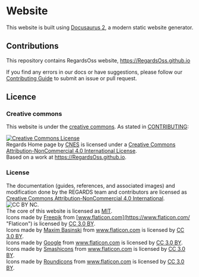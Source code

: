 # Website

This website is built using [Docusaurus 2](https://v2.docusaurus.io/), a modern static website generator.

## Contributions

This repository contains RegardsOss website, https://RegardsOss.github.io

If you find any errors in our docs or have suggestions, please follow our [Contributing Guide](CONTRIBUTING.md) to submit an issue or pull request.


## Licence

### Creative commons

This website is under the [creative commons](LICENSE.md). As stated in [CONTRIBUTING](CONTRIBUTING.md):

<a rel="license" href="http://creativecommons.org/licenses/by-nc/4.0/"><img alt="Creative Commons License" style="border-width:0" src="https://i.creativecommons.org/l/by-nc/4.0/88x31.png" /></a><br /><span xmlns:dct="http://purl.org/dc/terms/" property="dct:title">Regards Home page</span> by <a xmlns:cc="http://creativecommons.org/ns#" href="https://cnes.fr" property="cc:attributionName" rel="cc:attributionURL">CNES</a> is licensed under a <a rel="license" href="http://creativecommons.org/licenses/by-nc/4.0/">Creative Commons Attribution-NonCommercial 4.0 International License</a>.<br />Based on a work at <a xmlns:dct="http://purl.org/dc/terms/" href="https://RegardsOss.github.io" rel="dct:source">https://RegardsOss.github.io</a>.

### License

The documentation (guides, references, and associated images) and modification done by the REGARDS team and contributors are licensed as [Creative Commons Attribution-NonCommercial 4.0 International](https://creativecommons.org/licenses/by-nc/4.0/). ![CC BY NC](https://i.creativecommons.org/l/by-nc/4.0/88x31.png).  
The core of this website is licensed as [MIT](https://github.com/circleci/circleci-docs/blob/master/LICENSE).<br>
Icons made by [Freepik](https://www.freepik.com "Freepik") from [www.flaticon.com](https://www.flaticon.com/ "Flaticon") is licensed by [CC 3.0 BY](http://creativecommons.org/licenses/by/3.0/ "Creative Commons BY 3.0").<br>
Icons made by <a href="https://www.flaticon.com/authors/maxim-basinski" title="Maxim Basinski">Maxim Basinski</a> from <a href="https://www.flaticon.com/" title="Flaticon">www.flaticon.com</a> is licensed by <a href="http://creativecommons.org/licenses/by/3.0/" title="Creative Commons BY 3.0" target="_blank">CC 3.0 BY</a>.<br>
Icons made by <a href="https://www.flaticon.com/authors/google" title="Google">Google</a> from <a href="https://www.flaticon.com/" 			    title="Flaticon">www.flaticon.com</a> is licensed by <a href="http://creativecommons.org/licenses/by/3.0/" 			    title="Creative Commons BY 3.0" target="_blank">CC 3.0 BY</a>.<br>
Icons made by <a href="https://www.flaticon.com/authors/smashicons" title="Smashicons">Smashicons</a> from <a href="https://www.flaticon.com/" 			    title="Flaticon">www.flaticon.com</a> is licensed by <a href="http://creativecommons.org/licenses/by/3.0/" 			    title="Creative Commons BY 3.0" target="_blank">CC 3.0 BY</a>.<br>
Icons made by <a href="https://www.flaticon.com/authors/roundicons" title="Roundicons">Roundicons</a> from <a href="https://www.flaticon.com/" 			    title="Flaticon">www.flaticon.com</a> is licensed by <a href="http://creativecommons.org/licenses/by/3.0/" 			    title="Creative Commons BY 3.0" target="_blank">CC 3.0 BY</a>.<br>
